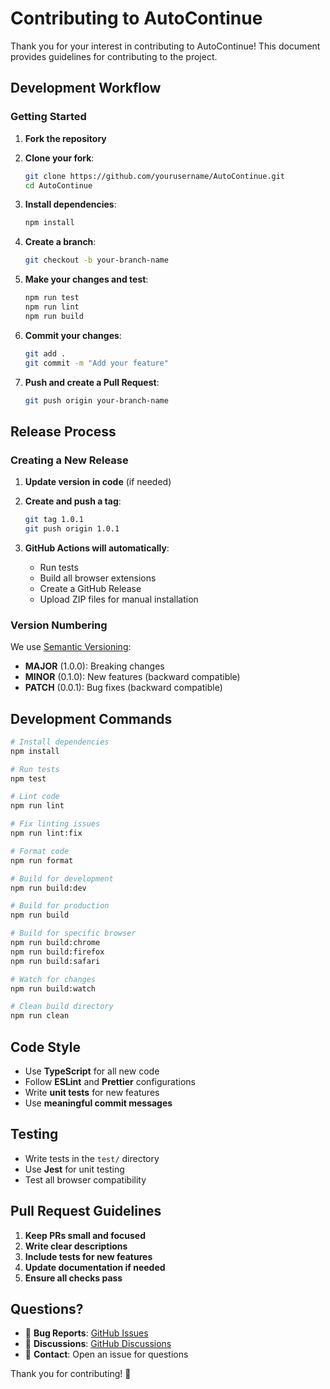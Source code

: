 # Contributing to AutoContinue

Thank you for your interest in contributing to AutoContinue! This document provides guidelines for contributing to the project.

## Development Workflow

### Getting Started

1. **Fork the repository**
2. **Clone your fork**:
   ```bash
   git clone https://github.com/yourusername/AutoContinue.git
   cd AutoContinue
   ```

3. **Install dependencies**:
   ```bash
   npm install
   ```

4. **Create a branch**:
   ```bash
   git checkout -b your-branch-name
   ```

5. **Make your changes and test**:
   ```bash
   npm run test
   npm run lint
   npm run build
   ```

6. **Commit your changes**:
   ```bash
   git add .
   git commit -m "Add your feature"
   ```

7. **Push and create a Pull Request**:
   ```bash
   git push origin your-branch-name
   ```

## Release Process

### Creating a New Release

1. **Update version in code** (if needed)
2. **Create and push a tag**:
   ```bash
   git tag 1.0.1
   git push origin 1.0.1
   ```

3. **GitHub Actions will automatically**:
   - Run tests
   - Build all browser extensions
   - Create a GitHub Release
   - Upload ZIP files for manual installation

### Version Numbering

We use [Semantic Versioning](https://semver.org/):
- **MAJOR** (1.0.0): Breaking changes
- **MINOR** (0.1.0): New features (backward compatible)
- **PATCH** (0.0.1): Bug fixes (backward compatible)

## Development Commands

```bash
# Install dependencies
npm install

# Run tests
npm test

# Lint code
npm run lint

# Fix linting issues
npm run lint:fix

# Format code
npm run format

# Build for development
npm run build:dev

# Build for production
npm run build

# Build for specific browser
npm run build:chrome
npm run build:firefox
npm run build:safari

# Watch for changes
npm run build:watch

# Clean build directory
npm run clean
```

## Code Style

- Use **TypeScript** for all new code
- Follow **ESLint** and **Prettier** configurations
- Write **unit tests** for new features
- Use **meaningful commit messages**

## Testing

- Write tests in the `test/` directory
- Use **Jest** for unit testing
- Test all browser compatibility

## Pull Request Guidelines

1. **Keep PRs small and focused**
2. **Write clear descriptions**
3. **Include tests for new features**
4. **Update documentation if needed**
5. **Ensure all checks pass**

## Questions?

- 🐛 **Bug Reports**: [GitHub Issues](https://github.com/sunnamed434/AutoContinue/issues)
- 💬 **Discussions**: [GitHub Discussions](https://github.com/sunnamed434/AutoContinue/discussions)
- 📧 **Contact**: Open an issue for questions

Thank you for contributing! 🚀
